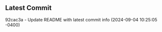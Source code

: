 
## Latest Commit
92cac3a - Update README with latest commit info (2024-09-04 10:25:05 -0400) <Yunxi-Zhou>
